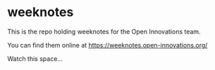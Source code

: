 # weeknotes

This is the repo holding weeknotes for the Open Innovations team.

You can find them online at https://weeknotes.open-innovations.org/

Watch this space...
